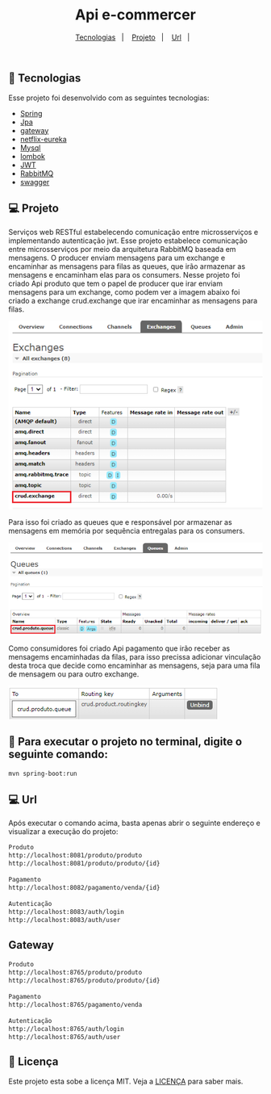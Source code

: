 <h1 align="center">
  Api e-commercer
</h1>


<p align="center">
  <a href="#-tecnologias">Tecnologias</a>&nbsp;&nbsp;&nbsp;|&nbsp;&nbsp;&nbsp;
  <a href="#-projeto">Projeto</a>&nbsp;&nbsp;&nbsp;|&nbsp;&nbsp;&nbsp;
  <a href="#-url">Url</a>&nbsp;&nbsp;&nbsp;|&nbsp;&nbsp;&nbsp;
</p>


<br>


## 🚀 Tecnologias

Esse projeto foi desenvolvido com as seguintes tecnologias:

- [Spring](https://spring.io/)
- [Jpa](https://spring.io/projects/spring-data-redis)
- [gateway](https://spring.io/projects/spring-cloud-gateway)
- [netflix-eureka](https://spring.io/projects/spring-cloud-sleuth)
- [Mysql](https://www.mysql.com/)
- [lombok](https://projectlombok.org/)
- [JWT](https://www.rabbitmq.com/)
- [RabbitMQ](https://www.rabbitmq.com/)
- [swagger](https://swagger.io/)


## 💻 Projeto
Serviços web RESTful estabelecendo comunicação entre microsserviços e implementando autenticação jwt. 
Esse projeto estabelece comunicação entre microsserviços por meio da arquitetura RabbitMQ baseada em mensagens. 
O producer enviam mensagens para um exchange e encaminhar as mensagens para filas as queues, que irão armazenar as mensagens e 
encaminham elas para os consumers. Nesse projeto foi criado Api produto que tem o papel de producer que irar enviam mensagens para um exchange,
como podem ver a imagem abaixo foi criado a exchange crud.exchange que irar encaminhar as mensagens para filas.

<img alt="Logo do projeto" src="/img/crud_exchange.png" />

Para isso foi criado as queues que e responsável por armazenar as mensagens em memória 
por sequência entregalas para os consumers.

<img alt="Logo do projeto" src="/img/queue.png" />

Como consumidores foi criado Api pagamento que irão receber as mensagems encaminhadas da filas, 
para isso precissa adicionar vinculação desta troca que decide como encaminhar as mensagens, 
seja para uma fila de mensagem ou para outro exchange.

<img alt="Logo do projeto" src="/img/crud_produto_queue.png" />

## :hammer: Para executar o projeto no terminal, digite o seguinte comando:

```shell script
mvn spring-boot:run 
```

## 💻 Url
Após executar o comando acima, basta apenas abrir o seguinte endereço e visualizar a execução do projeto:

```
Produto
http://localhost:8081/produto/produto
http://localhost:8081/produto/produto/{id}

Pagamento
http://localhost:8082/pagamento/venda/{id}

Autenticação
http://localhost:8083/auth/login
http://localhost:8083/auth/user
```
## Gateway
```
Produto
http://localhost:8765/produto/produto
http://localhost:8765/produto/produto/{id}

Pagamento
http://localhost:8765/pagamento/venda

Autenticação
http://localhost:8765/auth/login
http://localhost:8765/auth/user
```




## 📝 Licença

Este projeto esta sobe a licença MIT. Veja a [LICENÇA](https://opensource.org/licenses/MIT) para saber mais.


